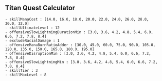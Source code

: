 ## Titan Quest Calculator

    - skillManaCost : [14.0, 16.0, 18.0, 20.0, 22.0, 24.0, 26.0, 28.0, 30.0, 32.0]
    - skillUltimateLevel : 12
    - offensiveSlowLightningDurationMin : [3.0, 3.6, 4.2, 4.8, 5.4, 6.0, 6.6, 7.2, 7.8, 8.4]
    - excludeRacialDamage : 1
    - offensiveManaBurnRatioAdder : [30.0, 45.0, 60.0, 75.0, 90.0, 105.0, 120.0, 135.0, 150.0, 165.0, 180.0, 195.0]
    - offensiveDisruptionMin : [3.0, 3.6, 4.2, 4.8, 5.4, 6.0, 6.6, 7.2, 7.8, 8.4]
    - offensiveSlowLightningMin : [3.0, 3.6, 4.2, 4.8, 5.4, 6.0, 6.6, 7.2, 7.8, 8.4]
    - skillTier : 3
    - skillMaxLevel : 8
